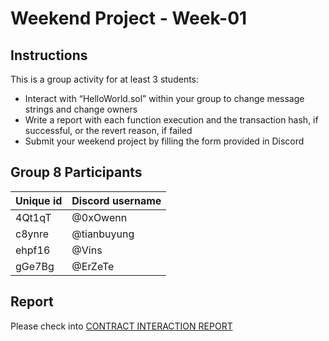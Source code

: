 # Weekend Project - Week-01

## Instructions

This is a group activity for at least 3 students:

- Interact with “HelloWorld.sol” within your group to change message strings and change owners
- Write a report with each function execution and the transaction hash, if successful, or the revert reason, if failed
- Submit your weekend project by filling the form provided in Discord

## Group 8 Participants

| Unique id | Discord username |
| --------- | ---------------- |
| 4Qt1qT    | @0xOwenn         |
| c8ynre    | @tianbuyung      |
| ehpf16    | @Vins            |
| gGe7Bg    | @ErZeTe          |

## Report

Please check into [CONTRACT INTERACTION REPORT](./reports/contract-interaction.md)
